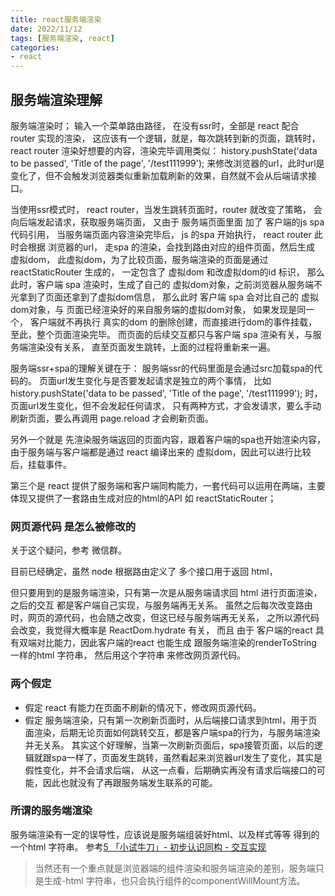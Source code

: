 ```yaml
---
title: react服务端渲染
date: 2022/11/12
tags: [服务端渲染, react]
categories: 
- react
---
```


## 服务端渲染理解

服务端渲染时；
输入一个菜单路由路径，
在没有ssr时，全部是 react 配合 router 实现的渲染，
这应该有一个逻辑，就是，每次跳转到新的页面，跳转时，
react router 渲染好想要的内容，渲染完毕调用类似：
history.pushState('data to be passed', 'Title of the page', '/test111999');
来修改浏览器的url，此时url是变化了，但不会触发浏览器类似重新加载刷新的效果，自然就不会从后端请求接口。

当使用ssr模式时，
react router，当发生跳转页面时，router 就改变了策略，
会向后端发起请求，获取服务端页面，
又由于 服务端页面里面 加了 客户端的js spa 代码引用，
当服务端页面内容渲染完毕后，
js 的spa 开始执行， react router 此时会根据 浏览器的url，
走spa 的渲染，会找到路由对应的组件页面，然后生成 虚拟dom，
此虚拟dom，为了比较页面，服务端渲染的页面是通过 reactStaticRouter 生成的，
一定包含了 虚拟dom 和改虚拟dom的id 标识，
那么此时，客户端 spa 渲染时，生成了自己的 虚拟dom对象，之前浏览器从服务端不光拿到了页面还拿到了虚拟dom信息，
那么此时 客户端 spa 会对比自己的 虚拟dom对象，与 页面已经渲染好的来自服务端的虚拟dom对象，
如果发现是同一个，
客户端就不再执行 真实的dom 的删除创建，而直接进行dom的事件挂载，
至此，整个页面渲染完毕。
而页面的后续交互都只与客户端 spa 渲染有关，与服务端渲染没有关系，
直至页面发生跳转，上面的过程将重新来一遍。

服务端ssr+spa的理解关键在于：
服务端ssr的代码里面是会通过src加载spa的代码的。
页面url发生变化与是否要发起请求是独立的两个事情，
比如 history.pushState('data to be passed', 'Title of the page', '/test111999');
时，页面url发生变化，但不会发起任何请求，
只有两种方式，才会发请求，要么手动刷新页面，要么再调用 page.reload 才会刷新页面。

另外一个就是 先渲染服务端返回的页面内容，跟着客户端的spa也开始渲染内容，
由于服务端与客户端都是通过 react 编译出来的 虚拟dom，因此可以进行比较后，挂载事件。

第三个是 react 提供了服务端和客户端同构能力，一套代码可以运用在两端，主要体现又提供了一套路由生成对应的html的API 如 reactStaticRouter；




### 网页源代码 是怎么被修改的
关于这个疑问，参考 微信群。

目前已经确定，虽然 node 根据路由定义了 多个接口用于返回 html，

但只要用到的是服务端渲染，只有第一次是从服务端请求回 html 进行页面渲染，之后的交互 都是客户端自己实现，与服务端再无关系。
虽然之后每次改变路由时，网页的源代码，也会随之改变，但这已经与服务端再无关系，
之所以源代码会改变，我觉得大概率是 ReactDom.hydrate 有关，
而且 由于 客户端的react 具有双端对比能力，因此客户端的react 也能生成 跟服务端渲染的renderToString 一样的html 字符串，
然后用这个字符串 来修改网页源代码。


### 两个假定
- 假定 react 有能力在页面不刷新的情况下，修改网页源代码。
- 假定 服务端渲染，只有第一次刷新页面时，从后端接口请求到html，用于页面渲染，后期无论页面如何跳转交互，都是客户端spa的行为，与服务端渲染并无关系。
其实这个好理解，当第一次刷新页面后，spa接管页面，以后的逻辑就跟spa一样了，页面发生跳转，虽然看起来浏览器url发生了变化，其实是假性变化，并不会请求后端，
从这一点看，后期确实再没有请求后端接口的可能，因此也就没有了再跟服务端发生联系的可能。


### 所谓的服务端渲染
服务端渲染有一定的误导性，应该说是服务端组装好html、以及样式等等 得到的一个html 字符串。
参考[5 「小试牛刀」- 初步认识同构 - 交互实现](https://juejin.cn/book/6844733810941100045/section/6844733810987237389)
>当然还有一个重点就是浏览器端的组件渲染和服务端渲染的差别，服务端只是生成-html 字符串，也只会执行组件的componentWillMount方法。